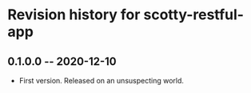 # Revision history for  scotty-restful-app

## 0.1.0.0 -- 2020-12-10

* First version. Released on an unsuspecting world.
